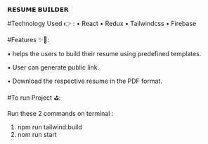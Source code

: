 𝗥𝗘𝗦𝗨𝗠𝗘 𝗕𝗨𝗜𝗟𝗗𝗘𝗥

#Technology Used  👉 :  • React • Redux • Tailwindcss • Firebase

#Features ✨🎊: 

• helps the users to build their resume using predefined templates. 

• User can generate public link.

• Download the respective resume in the PDF format.

#To run Project ⛳:

Run these 2 commands on terminal :

1. npm run tailwind:build
2. nom run start
